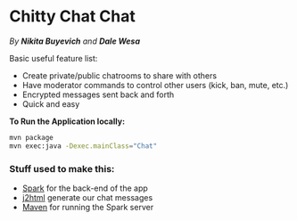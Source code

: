 # Chitty Chat Chat

*By **Nikita Buyevich** and **Dale Wesa***

Basic useful feature list:

 * Create private/public chatrooms to share with others
 * Have moderator commands to control other users (kick, ban, mute, etc.)
 * Encrypted messages sent back and forth
 * Quick and easy
 


**To Run the Application locally:**

```bash
mvn package
mvn exec:java -Dexec.mainClass="Chat"
```


### Stuff used to make this:

 * [Spark](http://spark.apache.org/) for the back-end of the app 
 * [j2html](https://j2html.com/) generate our chat messages
 * [Maven](https://maven.apache.org/) for running the Spark server